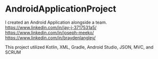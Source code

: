 # AndroidApplicationProject
I created an Android Application alongside a team. 
https://www.linkedin.com/in/jay-j-3717531a5/
https://www.linkedin.com/in/joseph-meeko/
https://www.linkedin.com/in/braydenlangley/

This project utilized Kotlin, XML, Gradle, Android Studio, JSON, MVC, and SCRUM
